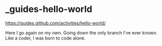 # _guides-hello-world
https://guides.github.com/activities/hello-world/

Here I go again on my own.
Going down the only branch I've ever known.
Like a coder, I was born to code alone.
